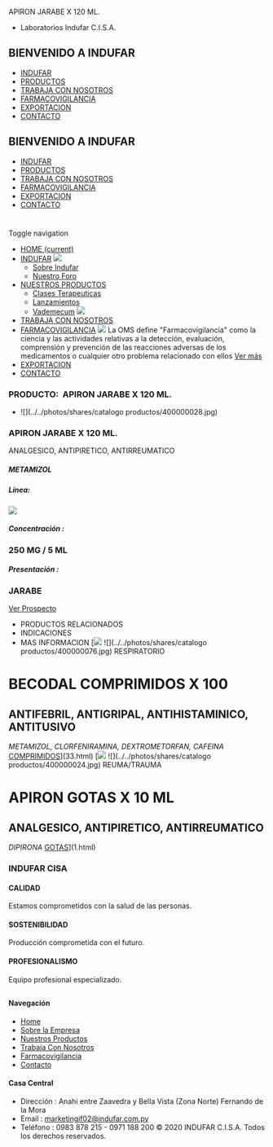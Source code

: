 APIRON JARABE X 120 ML.
- Laboratorios Indufar C.I.S.A.
## BIENVENIDO A INDUFAR
* [INDUFAR](5.html#)
* [PRODUCTOS](5.html#)
* [TRABAJA CON NOSOTROS](5.html#)
* [FARMACOVIGILANCIA](5.html#)
* [EXPORTACION](5.html#)
* [CONTACTO](5.html#)
## BIENVENIDO A INDUFAR
* [INDUFAR](../../index.html)
* [PRODUCTOS](../../productos.html)
* [TRABAJA CON NOSOTROS](../../trabaja_con_nosotros.html)
* [FARMACOVIGILANCIA](../../farmacovigilancia.html)
* [EXPORTACION](../../exportacion.html)
* [CONTACTO](../../contacto.html)
# 
Toggle navigation
* [HOME (current)](../../index.html)
* [INDUFAR](5.html#) 
  [![ ](../../photos/shares/Sistema/Menu/indufar_menul.jpg)](../../institucional.html)
  - [Sobre Indufar](../../institucional.html)
  - [Nuestro Foro](../../blog.html)
* [NUESTROS PRODUCTOS](5.html#) 
  - [Clases Terapeuticas](../clases_terapeuticas.html)
  - [Lanzamientos](../lanzamientos.html)
  - [Vademecum](../../productos.html)
  [![ ](../../photos/shares/Sistema/Menu/productos.png)](../../productos.html)
* [TRABAJA CON NOSOTROS](../../trabaja_con_nosotros.html)
* [FARMACOVIGILANCIA](5.html#) 
  [![ ](../../photos/shares/Sistema/Menu/TUBOS.png)](../../farmacovigilancia.html)
  La OMS define "Farmacovigilancia" como la ciencia y las actividades relativas a la detección, evaluación, comprensión y prevención de las reacciones adversas de los medicamentos o cualquier otro problema relacionado con ellos
  [Ver más](../../farmacovigilancia.html)
* [EXPORTACION](../../exportacion.html)
* [CONTACTO](../../contacto.html)
### PRODUCTO:  APIRON JARABE X 120 ML.
* ![](../../photos/shares/catalogo productos/400000028.jpg)
### **APIRON JARABE X 120 ML.**
ANALGESICO, ANTIPIRETICO, ANTIRREUMATICO
##### **METAMIZOL**
##### **Línea:**
[![](../../photos/shares/Laboratorios/lab_indufar.png)](../linea/1.html)
##### **Concentración :**
### 250 MG / 5 ML
##### **Presentación :**
### JARABE
[Ver Prospecto](https://www.indufar.com.py/files/shares/prospectos/400000028.pdf)
* PRODUCTOS RELACIONADOS
* INDICACIONES
* MAS INFORMACION
[![](../../photos/shares/Laboratorios/lab_indufar.png)
![](../../photos/shares/catalogo productos/400000076.jpg)
RESPIRATORIO
# BECODAL COMPRIMIDOS X 100
## ANTIFEBRIL, ANTIGRIPAL, ANTIHISTAMINICO, ANTITUSIVO
*METAMIZOL, CLORFENIRAMINA, DEXTROMETORFAN, CAFEINA*
[COMPRIMIDOS](5.html#)](33.html)
[![](../../photos/shares/Laboratorios/lab_indufar.png)
![](../../photos/shares/catalogo productos/400000024.jpg)
REUMA/TRAUMA
# APIRON GOTAS X 10 ML
## ANALGESICO, ANTIPIRETICO, ANTIRREUMATICO
*DIPIRONA*
[GOTAS](5.html#)](1.html)
### INDUFAR CISA
#### CALIDAD
Estamos comprometidos con la salud de las personas.
#### SOSTENIBILIDAD
Producción comprometida con el futuro.
#### PROFESIONALISMO
Equipo profesional especializado.
## 
#### Navegación
* [Home](../../index.html)
* [Sobre la Empresa](../../institucional.html)
* [Nuestros Productos](../../productos.html)
* [Trabaja Con Nosotros](../../trabaja_con_nosotros.html)
* [Farmacovigilancia](../../farmacovigilancia.html)
* [Contacto](../../contacto.html)
#### Casa Central
* Dirección : Anahi entre Zaavedra y Bella Vista (Zona Norte) Fernando de la Mora
* Email : [marketingif02@indufar.com.py](mailto:marketingif02@indufar.com.py)
* Teléfono : 0983 878 215 - 0971 188 200
© 2020 INDUFAR C.I.S.A. Todos los derechos reservados.